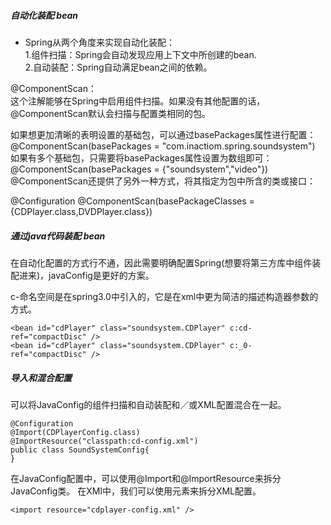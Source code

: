 ##### 自动化装配 bean
* Spring从两个角度来实现自动化装配：  
1.组件扫描：Spring会自动发现应用上下文中所创建的bean.  
2.自动装配：Spring自动满足bean之间的依赖。  

@ComponentScan：  
这个注解能够在Spring中启用组件扫描。如果没有其他配置的话，@ComponentScan默认会扫描与配置类相同的包。  

如果想更加清晰的表明设置的基础包，可以通过basePackages属性进行配置：  
@ComponentScan(basePackages = "com.inactiom.spring.soundsystem")  
如果有多个基础包，只需要将basePackages属性设置为数组即可：  
@ComponentScan(basePackages = {"soundsystem","video"})  
@ComponentScan还提供了另外一种方式，将其指定为包中所含的类或接口：

  
@Configuration
@ComponentScan(basePackageClasses = {CDPlayer.class,DVDPlayer.class})  

##### 通过java代码装配 bean  
在自动化配置的方式行不通，因此需要明确配置Spring(想要将第三方库中组件装配进来)，javaConfig是更好的方案。  

c-命名空间是在spring3.0中引入的，它是在xml中更为简洁的描述构造器参数的方式。
```
<bean id="cdPlayer" class="soundsystem.CDPlayer" c:cd-ref="compactDisc" />
<bean id="cdPlayer" class="soundsystem.CDPlayer" c:_0-ref="compactDisc" />    
```
##### 导入和混合配置
可以将JavaConfig的组件扫描和自动装配和／或XML配置混合在一起。  
```
@Configuration
@Import(CDPlayerConfig.class)
@ImportResource("classpath:cd-config.xml")
public class SoundSystemConfig{
}
```
在JavaConfig配置中，可以使用@Import和@ImportResource来拆分JavaConfig类。
在XMl中，我们可以使用<import>元素来拆分XML配置。
```
<import resource="cdplayer-config.xml" />
```

